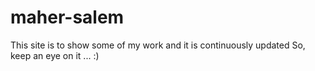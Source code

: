# maher-salem
This site is to show some of my work and it is continuously updated
So, keep an eye on it ... :) 
